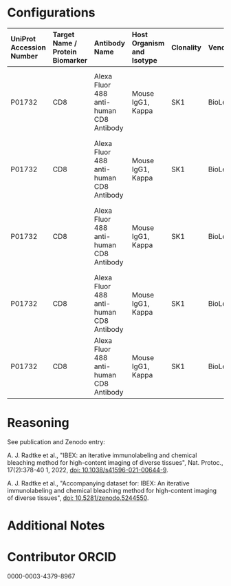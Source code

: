 # Configurations

| UniProt Accession Number   | Target Name / Protein Biomarker   | Antibody Name                           | Host Organism and Isotype   | Clonality   | Vendor    |   Catalog Number | Conjugate   | RRID        | Application   | Method           | Tissue Preservation   | Tissue           | Detergent         | Antigen Retrieval Conditions   | Dye Inactivation Conditions                                            | Result   | Agree        | Disagree   |
|:---------------------------|:----------------------------------|:----------------------------------------|:----------------------------|:------------|:----------|-----------------:|:------------|:------------|:--------------|:-----------------|:----------------------|:-----------------|:------------------|:-------------------------------|:-----------------------------------------------------------------------|:---------|:-------------|:-----------|
| P01732                     | CD8                               | Alexa Fluor 488 anti-human CD8 Antibody | Mouse IgG1, Kappa           | SK1         | BioLegend |           344716 | AF488       | AB_10549301 | IHC-Fr        | IBEX2D Automated | 1% PFA Fixed Frozen   | Human jejunum    | 0.3% Triton-X-100 |                                | 0.5 mg/ml LiBH4 10 minutes continuous exchange with automated protocol | Success  | [+](#reason1) |            |
| P01732                     | CD8                               | Alexa Fluor 488 anti-human CD8 Antibody | Mouse IgG1, Kappa           | SK1         | BioLegend |           344716 | AF488       | AB_10549301 | IHC-Fr        | IBEX2D Manual    | 1% PFA Fixed Frozen   | Human liver      | 0.3% Triton-X-100 |                                | 1 mg/ml LiBH4 15 minutes                                               | Success  | [+](#reason1) |            |
| P01732                     | CD8                               | Alexa Fluor 488 anti-human CD8 Antibody | Mouse IgG1, Kappa           | SK1         | BioLegend |           344716 | AF488       | AB_10549301 | IHC-Fr        | IBEX2D Automated | 1% PFA Fixed Frozen   | Human lymph node | 0.3% Triton-X-100 |                                | 0.5 mg/ml LiBH4 10 minutes continuous exchange with automated protocol | Success  | [+](#reason1) |            |
| P01732                     | CD8                               | Alexa Fluor 488 anti-human CD8 Antibody | Mouse IgG1, Kappa           | SK1         | BioLegend |           344716 | AF488       | AB_10549301 | IHC-Fr        | IBEX2D Manual    | 1% PFA Fixed Frozen   | Human lymph node | 0.3% Triton-X-100 |                                | 1 mg/ml LiBH4 15 minutes                                               | Success  | [+](#reason1) |            |
| P01732                     | CD8                               | Alexa Fluor 488 anti-human CD8 Antibody | Mouse IgG1, Kappa           | SK1         | BioLegend |           344716 | AF488       | AB_10549301 | IHC-Fr        | IBEX2D Manual    | 1% PFA Fixed Frozen   | Human spleen     | 0.3% Triton-X-100 |                                | 1 mg/ml LiBH4 15 minutes                                               | Success  | [+](#reason1) |            |

# Reasoning

<a name="reason1"></a>
See publication and Zenodo entry:

A. J. Radtke et al., "IBEX: an iterative immunolabeling and chemical bleaching
 method for high-content imaging of diverse tissues", Nat. Protoc., 17(2):378-40
1, 2022, [doi: 10.1038/s41596-021-00644-9](https://doi.org/10.1038/s41596-021-00644-9).

A. J. Radtke et al., "Accompanying dataset for: IBEX: An iterative immunolabeling and chemical 
bleaching method for high-content imaging of diverse tissues",
[doi: 10.5281/zenodo.5244550](https://doi.org/10.5281/zenodo.5244551).


# Additional Notes

# Contributor ORCID

0000-0003-4379-8967
